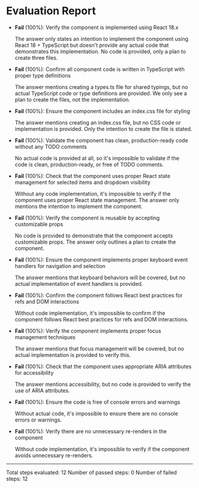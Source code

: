 # Evaluation Report

- **Fail** (100%): Verify the component is implemented using React 18.x

    The answer only states an intention to implement the component using React 18 + TypeScript but doesn't provide any actual code that demonstrates this implementation. No code is provided, only a plan to create three files.

- **Fail** (100%): Confirm all component code is written in TypeScript with proper type definitions

    The answer mentions creating a types.ts file for shared typings, but no actual TypeScript code or type definitions are provided. We only see a plan to create the files, not the implementation.

- **Fail** (100%): Ensure the component includes an index.css file for styling

    The answer mentions creating an index.css file, but no CSS code or implementation is provided. Only the intention to create the file is stated.

- **Fail** (100%): Validate the component has clean, production-ready code without any TODO comments

    No actual code is provided at all, so it's impossible to validate if the code is clean, production-ready, or free of TODO comments.

- **Fail** (100%): Check that the component uses proper React state management for selected items and dropdown visibility

    Without any code implementation, it's impossible to verify if the component uses proper React state management. The answer only mentions the intention to implement the component.

- **Fail** (100%): Verify the component is reusable by accepting customizable props

    No code is provided to demonstrate that the component accepts customizable props. The answer only outlines a plan to create the component.

- **Fail** (100%): Ensure the component implements proper keyboard event handlers for navigation and selection

    The answer mentions that keyboard behaviors will be covered, but no actual implementation of event handlers is provided.

- **Fail** (100%): Confirm the component follows React best practices for refs and DOM interactions

    Without code implementation, it's impossible to confirm if the component follows React best practices for refs and DOM interactions.

- **Fail** (100%): Verify the component implements proper focus management techniques

    The answer mentions that focus management will be covered, but no actual implementation is provided to verify this.

- **Fail** (100%): Check that the component uses appropriate ARIA attributes for accessibility

    The answer mentions accessibility, but no code is provided to verify the use of ARIA attributes.

- **Fail** (100%): Ensure the code is free of console errors and warnings

    Without actual code, it's impossible to ensure there are no console errors or warnings.

- **Fail** (100%): Verify there are no unnecessary re-renders in the component

    Without code implementation, it's impossible to verify if the component avoids unnecessary re-renders.

---

Total steps evaluated: 12
Number of passed steps: 0
Number of failed steps: 12